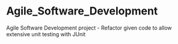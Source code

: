 # Agile_Software_Development
 Agile Software Development project -  Refactor given code to allow extensive unit testing with JUnit
